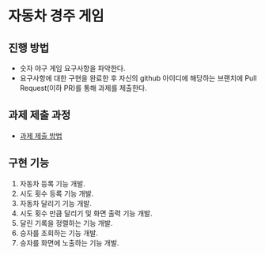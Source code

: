 # 자동차 경주 게임
## 진행 방법
* 숫자 야구 게임 요구사항을 파악한다.
* 요구사항에 대한 구현을 완료한 후 자신의 github 아이디에 해당하는 브랜치에 Pull Request(이하 PR)를 통해 과제를 제출한다.

## 과제 제출 과정
* [과제 제출 방법](https://github.com/next-step/nextstep-docs/tree/master/precourse)

## 구현 기능

1. 자동차 등록 기능 개발.
2. 시도 횟수 등록 기능 개발.
3. 자동차 달리기 기능 개발.
4. 시도 횟수 만큼 달리기 및 화면 출력 기능 개발.
5. 달린 기록을 정렬하는 기능 개발.
6. 승자를 조회하는 기능 개발.
7. 승자를 화면에 노출하는 기능 개발.
